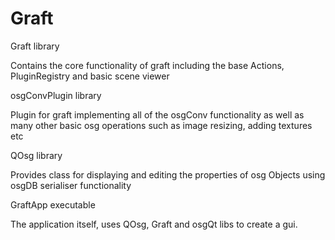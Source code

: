 # Graft

Graft library

Contains the core functionality of graft including the base Actions, PluginRegistry and basic scene viewer

osgConvPlugin library

Plugin for graft implementing all of the osgConv functionality as well as many other basic osg operations such as image resizing, adding textures etc

QOsg library

Provides class for displaying and editing the properties of osg Objects using osgDB serialiser functionality

GraftApp executable

The application itself, uses QOsg, Graft and osgQt libs to create a gui. 



 
